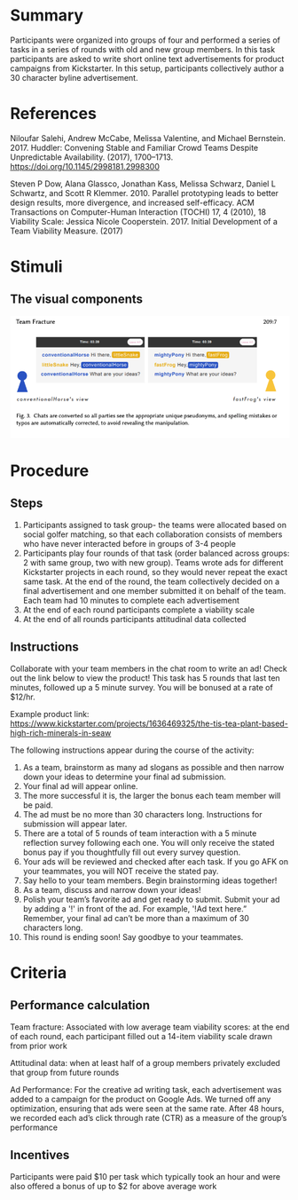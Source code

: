 # Summary
Participants were organized into groups of four and performed a series of tasks in a series of rounds with old and new group members. In this task participants are asked to write short online text advertisements for product campaigns from Kickstarter. In this setup, participants collectively author a 30 character byline advertisement. 

# References
Niloufar Salehi, Andrew McCabe, Melissa Valentine, and Michael Bernstein. 2017. Huddler: Convening Stable and Familiar Crowd Teams Despite Unpredictable Availability. (2017), 1700–1713. https://doi.org/10.1145/2998181.2998300

Steven P Dow, Alana Glassco, Jonathan Kass, Melissa Schwarz, Daniel L Schwartz, and Scott R Klemmer. 2010. Parallel prototyping leads to better design results, more divergence, and increased self-efficacy. ACM Transactions on Computer-Human Interaction (TOCHI) 17, 4 (2010), 18
Viability Scale: Jessica Nicole Cooperstein. 2017. Initial Development of a Team Viability Measure. (2017)

# Stimuli
## The visual components
![Chat Screen](/images/Advertisment_Writing_Chatbox.png)


# Procedure
## Steps
1. Participants assigned to task group- the teams were allocated based on social golfer matching, so that each collaboration
consists of members who have never interacted before in groups of 3-4 people 
2. Participants play four rounds of that task (order balanced across groups: 2 with same group, two with new group). Teams wrote
ads for different Kickstarter projects in each round, so they would never repeat the exact same task. At the end of the round, the team collectively
decided on a final advertisement and one member submitted it on behalf of the team. Each team had 10 minutes to complete each advertisement
3. At the end of each round participants complete a viability scale
4. At the end of all rounds participants attitudinal data collected 


## Instructions
Collaborate with your team members in the chat room to write an ad! Check out the link below to view the product! This task has 5 rounds that last ten minutes, followed up a 5 minute survey. You will be bonused at a rate of $12/hr.

Example product link: https://www.kickstarter.com/projects/1636469325/the-tis-tea-plant-based-high-rich-minerals-in-seaw

The following instructions appear during the course of the activity:
1. As a team, brainstorm as many ad slogans as possible and then narrow down your ideas to determine your final ad submission.
2. Your final ad will appear online.
3. The more successful it is, the larger the bonus each team member will be paid.
4. The ad must be no more than 30 characters long. Instructions for submission will appear later.
5. There are a total of 5 rounds of team interaction with a 5 minute reflection survey following each one. You will only receive the stated bonus pay if you thoughtfully fill out every survey question.
6. Your ads will be reviewed and checked after each task. If you go AFK on your teammates, you will NOT receive the stated pay.
7. Say hello to your team members. Begin brainstorming ideas together!
8. As a team, discuss and narrow down your ideas!
9. Polish your team’s favorite ad and get ready to submit. Submit your ad by adding a '!' in front of the ad. For example, '!Ad text here.” Remember, your final ad can’t be more than a maximum of 30 characters long.
10. This round is ending soon! Say goodbye to your teammates.

# Criteria
## Performance calculation
Team fracture: 
Associated with low average team viability scores:  at the end of each round, each participant filled out a 14-item viability scale drawn from prior work

Attitudinal data: when at least half of a group members privately excluded that group from future rounds 

Ad Performance: 
For the creative ad writing task, each advertisement was added to a campaign for the product on Google Ads. We turned off any optimization, ensuring that ads were seen at the same rate. After 48 hours, we recorded each ad’s click through rate (CTR) as a measure of the group’s performance

## Incentives
Participants were paid $10 per task which typically took an hour and were also offered a bonus of up to $2 for above average work
